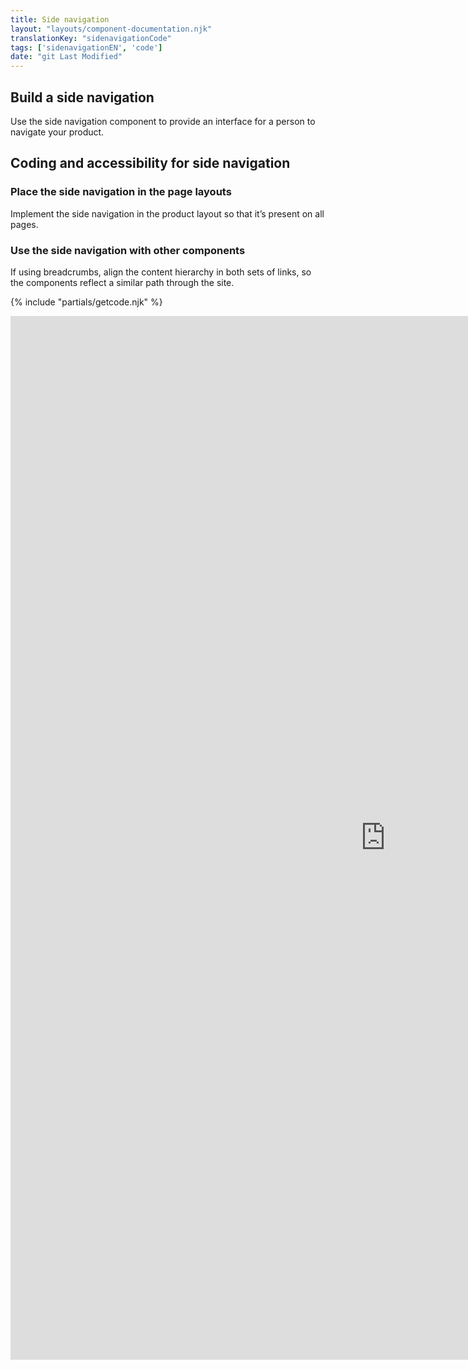 ```yaml
---
title: Side navigation
layout: "layouts/component-documentation.njk"
translationKey: "sidenavigationCode"
tags: ['sidenavigationEN', 'code']
date: "git Last Modified"
---
```


## Build a side navigation

Use the side navigation component to provide an interface for a person to navigate your product.

## Coding and accessibility for side navigation

### Place the side navigation in the page layouts

Implement the side navigation in the product layout so that it’s present on all pages.

### Use the side navigation with other components

If using breadcrumbs, align the content hierarchy in both sets of links, so the components reflect a similar path through the site.  

{% include "partials/getcode.njk" %}

<iframe
  title="Overview of gcds-side-nav properties and events."
  src="https://cds-snc.github.io/gcds-components/iframe.html?viewMode=docs&singleStory=true&id=components-side-navigation--events-properties"
  width="1200"
  height="1670"
  style="display: block; margin: 0 auto;"
  frameBorder="0"
  allow="clipboard-write"
></iframe>
